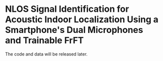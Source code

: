 # NLOS Signal Identification for Acoustic Indoor Localization Using a Smartphone's Dual Microphones and Trainable FrFT
The code and data will be released later.
